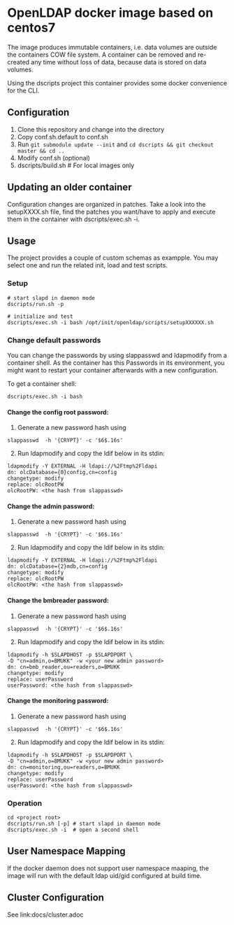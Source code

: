 # OpenLDAP docker image based on centos7     

The image produces immutable containers, i.e. data volumes are outside the
containers COW file system. A container can be removed and re-created
any time without loss of data, because data is stored on data volumes.

Using the dscripts project this container provides some docker convenience for the CLI.

## Configuration

1. Clone this repository and change into the directory
2. Copy conf.sh.default to conf.sh
3. Run `git submodule update --init` and `cd dscripts && git checkout master && cd ..`
4. Modify conf.sh (optional)
5. dscripts/build.sh  # For local images only

## Updating an older container

Configuration changes are organized in patches. Take a look into the
setupXXXX.sh file, find the patches you want/have to apply and execute
them in the container with dscripts/exec.sh -i.

## Usage

The project provides a couple of custom schemas as exampple. You may select one and run the
related init, load and test scripts.

### Setup
    # start slapd in daemon mode
    dscripts/run.sh -p

    # initialize and test  
    dscripts/exec.sh -i bash /opt/init/openldap/scripts/setupXXXXXX.sh

### Change default passwords
You can change the passwords by using slappasswd and ldapmodify from a container shell. As the container has this Passwords in its environment, you might want to restart your container afterwards with a new configuration.

To get a container shell:
```
dscripts/exec.sh -i bash
```

#### Change the config root password:

1. Generate a new password hash using
```
slappasswd  -h '{CRYPT}' -c '$6$.16s'
```
2. Run ldapmodify and copy the ldif below in its stdin:
```
ldapmodify -Y EXTERNAL -H ldapi://%2Ftmp%2Fldapi  
dn: olcDatabase={0}config,cn=config
changetype: modify
replace: olcRootPW
olcRootPW: <the hash from slappasswd>
```

#### Change the admin password:
1. Generate a new password hash using
```
slappasswd  -h '{CRYPT}' -c '$6$.16s'
```
2. Run ldapmodify and copy the ldif below in its stdin:
```
ldapmodify -Y EXTERNAL -H ldapi://%2Ftmp%2Fldapi  
dn: olcDatabase={2}mdb,cn=config
changetype: modify
replace: olcRootPW
olcRootPW: <the hash from slappasswd>
```

#### Change the bmbreader password:
1. Generate a new password hash using

```
slappasswd  -h '{CRYPT}' -c '$6$.16s'
```

2. Run ldapmodify and copy the ldif below in its stdin:

```
ldapmodify -h $SLAPDHOST -p $SLAPDPORT \
-D "cn=admin,o=BMUKK" -w <your new admin password>   
dn: cn=bmb_reader,ou=readers,o=BMUKK
changetype: modify
replace: userPassword  
userPassword: <the hash from slappasswd>
```

#### Change the monitoring password:
1. Generate a new password hash using
```
slappasswd  -h '{CRYPT}' -c '$6$.16s'
```
2. Run ldapmodify and copy the ldif below in its stdin:
```
ldapmodify -h $SLAPDHOST -p $SLAPDPORT \
-D "cn=admin,o=BMUKK" -w <your new admin password>   
dn: cn=monitoring,ou=readers,o=BMUKK
changetype: modify
replace: userPassword  
userPassword: <the hash from slappasswd>
```


### Operation

    cd <project root>
    dscripts/run.sh [-p] # start slapd in daemon mode
    dscripts/exec.sh -i  # open a second shell

## User Namespace Mapping

If the docker daemon does not support user namespace maaping, the image will run with the
default ldap uid/gid configured at build time.

## Cluster Configuration

See link:docs/cluster.adoc

